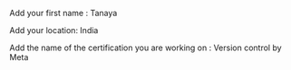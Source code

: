 Add your first name : Tanaya 

Add your location: India

Add the name of the certification you are working on : Version control by Meta
